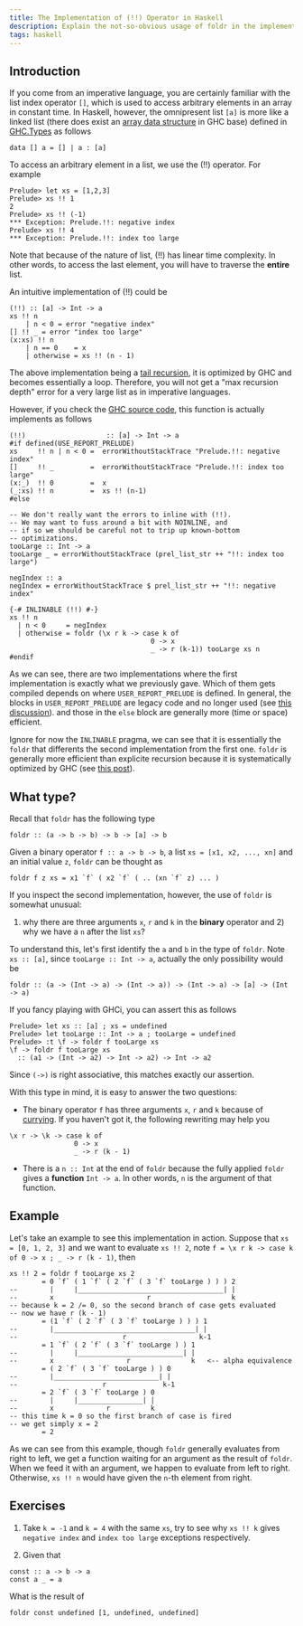```yaml
---
title: The Implementation of (!!) Operator in Haskell
description: Explain the not-so-obvious usage of foldr in the implementation of list index operator (!!) through type inspection and a simple example.
tags: haskell
---
```


## Introduction

If you come from an imperative language, you are certainly familiar with the list index operator `[]`,
which is used to access arbitrary elements in an array in constant time.
In Haskell, however, the omnipresent list `[a]` is more like a linked list
(there does exist an [array data structure](https://hackage.haskell.org/package/array) in GHC base)
defined in [GHC.Types](https://hackage.haskell.org/package/ghc-prim-0.5.3/docs/GHC-Types.html) as follows

~~~~~{.haskell}
data [] a = [] | a : [a]
~~~~~

To access an arbitrary element in a list, we use the (!!) operator.
For example

~~~~~{.haskell}
Prelude> let xs = [1,2,3]
Prelude> xs !! 1
2
Prelude> xs !! (-1)
*** Exception: Prelude.!!: negative index
Prelude> xs !! 4
*** Exception: Prelude.!!: index too large
~~~~~

Note that because of the nature of list, (!!) has linear time complexity.
In other words, to access the last element, you will have to traverse the **entire** list.

An intuitive implementation of (!!) could be

~~~~~{.haskell}
(!!) :: [a] -> Int -> a
xs !! n
    | n < 0 = error "negative index"
[] !! _ = error "index too large"
(x:xs) !! n
    | n == 0    = x
    | otherwise = xs !! (n - 1)
~~~~~

The above implementation being a [tail recursion](https://en.wikipedia.org/wiki/Tail_call),
it is optimized by GHC and becomes essentially a loop.
Therefore, you will not get a "max recursion depth" error for a very large list as in imperative languages.

However, if you check the [GHC source code](https://hackage.haskell.org/package/base-4.12.0.0/docs/src/GHC.List.html#%21%21), this function is actually implements as follows

~~~~~{.haskell}
(!!)                    :: [a] -> Int -> a
#if defined(USE_REPORT_PRELUDE)
xs     !! n | n < 0 =  errorWithoutStackTrace "Prelude.!!: negative index"
[]     !! _         =  errorWithoutStackTrace "Prelude.!!: index too large"
(x:_)  !! 0         =  x
(_:xs) !! n         =  xs !! (n-1)
#else

-- We don't really want the errors to inline with (!!).
-- We may want to fuss around a bit with NOINLINE, and
-- if so we should be careful not to trip up known-bottom
-- optimizations.
tooLarge :: Int -> a
tooLarge _ = errorWithoutStackTrace (prel_list_str ++ "!!: index too large")

negIndex :: a
negIndex = errorWithoutStackTrace $ prel_list_str ++ "!!: negative index"

{-# INLINABLE (!!) #-}
xs !! n
  | n < 0     = negIndex
  | otherwise = foldr (\x r k -> case k of
                                   0 -> x
                                   _ -> r (k-1)) tooLarge xs n
#endif
~~~~~

As we can see, there are two implementations 
where the first implementation is exactly what we previously gave.
Which of them gets compiled depends on where
`USER_REPORT_PRELUDE` is defined.
In general, the blocks in `USER_REPORT_PRELUDE` are legacy code and no longer used
(see [this discussion](https://mail.haskell.org/pipermail/ghc-devs/2014-October/006948.html)).
and those in the `else` block are generally more (time or space) efficient.

Ignore for now the `INLINABLE` pragma,
we can see that it is essentially the `foldr` that differents the second implementation from the first one.
`foldr` is generally more efficient than explicite recursion
because it is systematically optimized by GHC (see [this post](https://www.stackbuilders.com/tutorials/haskell/ghc-optimization-and-fusion/)).

## What type?

Recall that `foldr` has the following type

~~~~~{.haskell}
foldr :: (a -> b -> b) -> b -> [a] -> b
~~~~~

Given a binary operator `f :: a -> b -> b`, a list `xs = [x1, x2, ..., xn]` and an initial value `z`,
`foldr` can be thought as

~~~~~{.haskell}
foldr f z xs = x1 `f` ( x2 `f` ( .. (xn `f` z) ... )
~~~~~

If you inspect the second implementation, however, the use of `foldr` is somewhat unusual:
1) why there are three arguments `x`, `r` and `k` in the **binary** operator
and 2) why we have a `n` after the list `xs`?

To understand this, let's first identify the `a` and `b` in the type of `foldr`.
Note `xs :: [a]`, since `tooLarge :: Int -> a`, actually the only possibility would be

~~~~~{.haskell}
foldr :: (a -> (Int -> a) -> (Int -> a)) -> (Int -> a) -> [a] -> (Int -> a)
~~~~~

If you fancy playing with GHCi, you can assert this as follows

~~~~~{.haskell}
Prelude> let xs :: [a] ; xs = undefined
Prelude> let tooLarge :: Int -> a ; tooLarge = undefined
Prelude> :t \f -> foldr f tooLarge xs
\f -> foldr f tooLarge xs
  :: (a1 -> (Int -> a2) -> Int -> a2) -> Int -> a2
~~~~~

Since `(->)` is right associative, this matches exactly our assertion.

With this type in mind, it is easy to answer the two questions: 

- The binary operator `f` has three arguments `x`, `r` and `k` because of [currying](https://wiki.haskell.org/Currying). If you haven't got it, the following rewriting may help you

~~~~~{.haskell}
\x r -> \k -> case k of
                0 -> x
                _ -> r (k - 1)
~~~~~

- There is a `n :: Int` at the end of `foldr` because the fully applied `foldr` gives a **function** `Int -> a`. In other words, `n` is the argument of that function.

## Example

Let's take an example to see this implementation in action.
Suppose that `xs = [0, 1, 2, 3]` and we want to evaluate `xs !! 2`, 
note `f = \x r k -> case k of 0 -> x ; _ -> r (k - 1)`, then

~~~~~{.haskell}
xs !! 2 = foldr f tooLarge xs 2
        = 0 `f` ( 1 `f` ( 2 `f` ( 3 `f` tooLarge ) ) ) 2
--        |     |____________________________________| |
--        x                       r                    k
-- because k = 2 /= 0, so the second branch of case gets evaluated
-- now we have r (k - 1)
        = (1 `f` ( 2 `f` ( 3 `f` tooLarge ) ) ) 1
--        |___________________________________| |
--                          r                  k-1
        = 1 `f` ( 2 `f` ( 3 `f` tooLarge ) ) 1
--        |     |__________________________| |
--        x                  r               k   <-- alpha equivalence
        = ( 2 `f` ( 3 `f` tooLarge ) ) 0
--        |__________________________| |
--                     r              k-1
        = 2 `f` ( 3 `f` tooLarge ) 0
--        |     |________________| |
--        x             r          k
-- this time k = 0 so the first branch of case is fired
-- we get simply x = 2
        = 2
~~~~~

As we can see from this example, though `foldr` generally evaluates from right to left,
we get a function waiting for an argument as the result of `foldr`.
When we feed it with an argument, we happen to evaluate from left to right.
Otherwise, `xs !! n` would have given the `n`-th element from right.

## Exercises

1. Take `k = -1` and `k = 4` with the same `xs`, try to see why `xs !! k` gives `negative index` and `index too large` exceptions respectively.

2. Given that

~~~~~{.haskell}
const :: a -> b -> a
const a _ = a
~~~~~

What is the result of

~~~~~{.haskell}
foldr const undefined [1, undefined, undefined]
~~~~~
